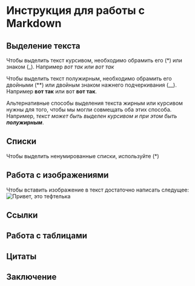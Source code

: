 # Инструкция для работы с Markdown

## Выделение текста

Чтобы выделить текст курсивом, необходимо обрамить его (*) или знаком (_). Например *вот так или _вот так_*

Чтобы выделить текст полужирным, необходимо обрамить его двойными (**) или двойным знаком нажнего подчеркивания (__). Например **вот так** или вот __вот так__.

Альтернативные способы выделения текста жирным или курсивом нужны для того, чтобы мы могли совмещать оба этих способа. Например, _текст может быть выделен курсивом и при этом быть **полужирным**_.

## Списки

Чтобы выделить ненумированные списки, используйте (*)

## Работа с изображениями

Чтобы вставить изображение в текст достаточно написать следущее:
![Привет, это тефтелька](teftelka.jpg)

## Ссылки

## Работа с таблицами

## Цитаты

## Заключение